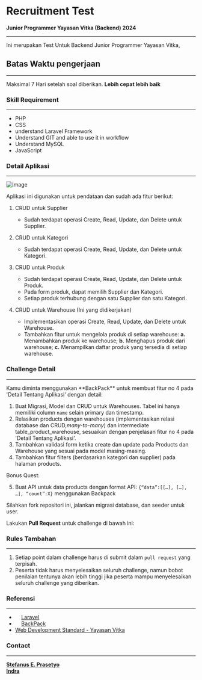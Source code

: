 # Recruitment Test

**Junior Programmer Yayasan Vitka (Backend) 2024**
<hr>

Ini merupakan Test Untuk Backend Junior Programmer Yayasan Vitka,

## Batas Waktu pengerjaan

<hr>

Maksimal 7 Hari setelah soal diberikan. **Lebih cepat lebih baik**

### Skill Requirement

<hr>

- PHP
- CSS
- understand Laravel Framework
- Understand GIT and able to use it in workflow
- Understand MySQL
- JavaScript

### Detail Aplikasi

<hr>

![image](https://github.com/user-attachments/assets/196777aa-b38b-47f2-9713-d396cd5c58b3)

Aplikasi ini digunakan untuk pendataan dan sudah ada fitur berikut:

1. CRUD untuk Supplier
   - Sudah terdapat operasi Create, Read, Update, dan Delete untuk Supplier.

2. CRUD untuk Kategori
   - Sudah terdapat operasi Create, Read, Update, dan Delete untuk Kategori.

3. CRUD untuk Produk
   - Sudah terdapat operasi Create, Read, Update, dan Delete untuk Produk.
   - Pada form produk, dapat memilih Supplier dan Kategori.
   - Setiap produk terhubung dengan satu Supplier dan satu Kategori.

4. CRUD untuk Warehouse (Ini yang didikerjakan)
   - Implementasikan operasi Create, Read, Update, dan Delete untuk Warehouse.
   - Tambahkan fitur untuk mengelola produk di setiap warehouse:
     **a.** Menambahkan produk ke warehouse; 
     **b.** Menghapus produk dari warehouse; 
     **c.** Menampilkan daftar produk yang tersedia di setiap warehouse.

### Challenge Detail

<hr>
Kamu diminta menggunakan **BackPack** untuk membuat fitur no 4 pada 'Detail Tentang Aplikasi' dengan detail:

1. Buat Migrasi, Model dan CRUD untuk Warehouses. Tabel ini hanya memiliki column `name` selain primary dan timestamp.
2. Relasikan products dengan warehouses (implementasikan relasi database dan CRUD,_many-to-many_) dan intermediate
   table_product_warehouse, sesuaikan dengan penjelasan fitur no 4 pada 'Detail Tentang Aplikasi'.
3. Tambahkan validasi form ketika create dan update pada Products dan Warehouse yang sesuai pada model masing-masing.
4. Tambahkan fitur filters (berdasarkan kategori dan supplier) pada halaman products.

Bonus Quest:

5. Buat API untuk data products dengan format API: `{“data”:[[…], […], …], “count”:X}`
menggunakan Backpack

Silahkan fork repositori ini, jalankan migrasi database, dan seeder untuk user.

Lakukan <strong>Pull Request</strong> untuk challenge di bawah ini:

### Rules Tambahan

<hr>

1. Setiap point dalam challenge harus di submit dalam `pull request` yang terpisah.
2. Peserta tidak harus menyelesaikan seluruh challenge, namun bobot penilaian tentunya akan lebih tinggi jika peserta
   mampu menyelesaikan seluruh challenge yang diberikan.

### Referensi

<hr>

- <img src="https://avatars3.githubusercontent.com/u/958072?s=200&v=4" width="12px"></img> [Laravel](https://laravel.com/docs/11.x)
- <img src="https://avatars0.githubusercontent.com/u/15017015?s=200&v=4" width="12px"></img> [BackPack](https://backpackforlaravel.com/docs)
- [Web Development Standard - Yayasan Vitka](https://kb.yayasanvitka.id/books/development-guidelines/page/web-development)

### Contact

<hr>

**[Stefanus E. Prasetyo](mailto:stefanus@yayasanvitka.id)** <br/>
**[Indra](mailto:indra@yayasanvitka.id)**
